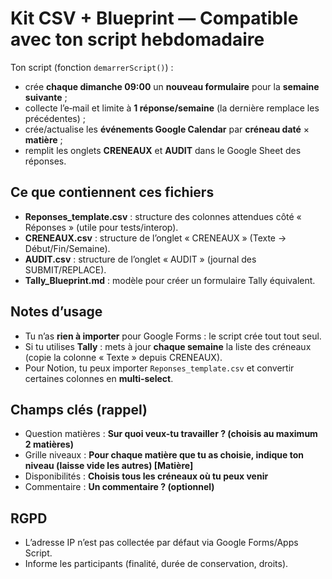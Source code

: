 # Kit CSV + Blueprint — Compatible avec ton script hebdomadaire

Ton script (fonction `demarrerScript()`) :
- crée **chaque dimanche 09:00** un **nouveau formulaire** pour la **semaine suivante** ;
- collecte l’e‑mail et limite à **1 réponse/semaine** (la dernière remplace les précédentes) ;
- crée/actualise les **événements Google Calendar** par **créneau daté** × **matière** ;
- remplit les onglets **CRENEAUX** et **AUDIT** dans le Google Sheet des réponses.

## Ce que contiennent ces fichiers

- **Reponses_template.csv** : structure des colonnes attendues côté « Réponses » (utile pour tests/interop).
- **CRENEAUX.csv** : structure de l’onglet « CRENEAUX » (Texte → Début/Fin/Semaine).
- **AUDIT.csv** : structure de l’onglet « AUDIT » (journal des SUBMIT/REPLACE). 
- **Tally_Blueprint.md** : modèle pour créer un formulaire Tally équivalent.

## Notes d’usage

- Tu n’as **rien à importer** pour Google Forms : le script crée tout tout seul.
- Si tu utilises **Tally** : mets à jour **chaque semaine** la liste des créneaux (copie la colonne « Texte » depuis CRENEAUX).
- Pour Notion, tu peux importer `Reponses_template.csv` et convertir certaines colonnes en **multi‑select**.

## Champs clés (rappel)
- Question matières : **Sur quoi veux-tu travailler ? (choisis au maximum 2 matières)**
- Grille niveaux : **Pour chaque matière que tu as choisie, indique ton niveau (laisse vide les autres) [Matière]**
- Disponibilités : **Choisis tous les créneaux où tu peux venir**
- Commentaire : **Un commentaire ? (optionnel)**

## RGPD
- L’adresse IP n’est pas collectée par défaut via Google Forms/Apps Script.
- Informe les participants (finalité, durée de conservation, droits).